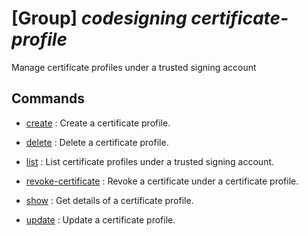 # [Group] _codesigning certificate-profile_

Manage certificate profiles under a trusted signing account

## Commands

- [create](/Commands/codesigning/certificate-profile/_create.md)
: Create a certificate profile.

- [delete](/Commands/codesigning/certificate-profile/_delete.md)
: Delete a certificate profile.

- [list](/Commands/codesigning/certificate-profile/_list.md)
: List certificate profiles under a trusted signing account.

- [revoke-certificate](/Commands/codesigning/certificate-profile/_revoke-certificate.md)
: Revoke a certificate under a certificate profile.

- [show](/Commands/codesigning/certificate-profile/_show.md)
: Get details of a certificate profile.

- [update](/Commands/codesigning/certificate-profile/_update.md)
: Update a certificate profile.
